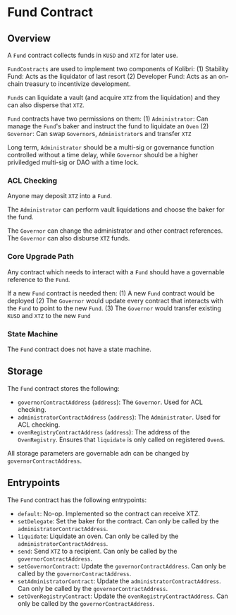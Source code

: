 # Fund Contract

## Overview

A `Fund` contract collects funds in `KUSD` and `XTZ` for later use. 

`FundContracts` are used to implement two components of Kolibri:
(1) Stability Fund: Acts as the liquidator of last resort
(2) Developer Fund: Acts as an on-chain treasury to incentivize development.

`Fund`s can liquidate a vault (and acquire `XTZ` from the liquidation) and they can also disperse that `XTZ`. 

`Fund` contracts have two permissions on them:
(1) `Administrator`: Can manage the `Fund`'s baker and instruct the fund to liquidate an `Oven`
(2) `Governor`: Can swap `Governor`s, `Administrator`s and transfer `XTZ`

Long term, `Administrator` should be a multi-sig or governance function controlled without a time delay, while `Governor` should be a higher priviledged multi-sig or DAO with a time lock.

### ACL Checking

Anyone may deposit `XTZ` into a `Fund`.

The `Administrator` can perform vault liquidations and choose the baker for the fund.

The `Governor` can change the administrator and other contract references. The `Governor` can also disburse `XTZ` funds.

### Core Upgrade Path

Any contract which needs to interact with a `Fund` should have a governable reference to the `Fund`.

If a new `Fund` contract is needed then:
(1) A new `Fund` contract would be deployed
(2) The `Governor` would update every contract that interacts with the `Fund` to point to the new `Fund`.
(3) The `Governor` would transfer existing `KUSD` and `XTZ` to the new `Fund`

### State Machine

The `Fund` contract does not have a state machine.

## Storage

The `Fund` contract stores the following:
- `governorContractAddress` (`address`): The `Governor`. Used for ACL checking.
- `administratorContractAddress` (`address`): The `Administrator`. Used for ACL checking.
- `ovenRegistryContractAddress` (`address`): The address of the `OvenRegistry`. Ensures that `liquidate` is only called on registered `Oven`s.

All storage parameters are governable adn can be changed by `governorContractAddress`.

## Entrypoints

The `Fund` contract has the following entrypoints:
- `default`: No-op. Implemented so the contract can receive XTZ.
- `setDelegate`: Set the baker for the contract. Can only be called by the `administratorContractAddress`.
- `liquidate`: Liquidate an oven. Can only be called by the `administratorContractAddress`.
- `send`: Send `XTZ` to a recipient. Can only be called by the `governorContractAddress`.
- `setGovernorContract`: Update the `governorContractAddress`. Can only be called by the `governorContractAddress`.
- `setAdministratorContract`: Update the `administratorContractAddress`. Can only be called by the `governorContractAddress`.
- `setOvenRegistryContract`: Update the `ovenRegistryContractAddress`. Can only be called by the `governorContractAddress`.
